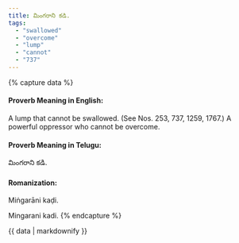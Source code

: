 ```yaml
---
title: మింగరాని కడి.
tags:
  - "swallowed"
  - "overcome"
  - "lump"
  - "cannot"
  - "737"
---
```


{% capture data %}
#### Proverb Meaning in English:
A lump that cannot be swallowed.
(See Nos. 253, 737, 1259, 1767.)
A powerful oppressor who cannot be overcome.

#### Proverb Meaning in Telugu:
మింగరాని కడి.

#### Romanization:
Miṅgarāni kaḍi.

Mingarani kadi.
{% endcapture %}

{{ data | markdownify }}

